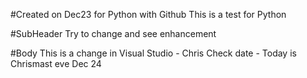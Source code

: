 #Created on Dec23 for Python with Github
This is a test for Python

#SubHeader
Try to change and see enhancement

#Body
This is a change in Visual Studio - Chris
Check date - Today is Chrismast eve
Dec 24
